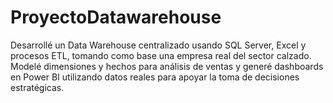# ProyectoDatawarehouse
Desarrollé un Data Warehouse centralizado usando SQL Server, Excel y procesos ETL, tomando como base una empresa real del sector calzado. Modelé dimensiones y hechos para análisis de ventas y generé dashboards en Power BI utilizando datos reales para apoyar la toma de decisiones estratégicas.
